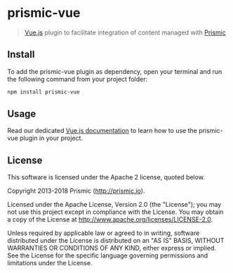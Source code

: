 # prismic-vue

> [Vue.js](https://vuejs.org) plugin to facilitate integration of content managed with [Prismic](https://prismic.io)

## Install

To add the prismic-vue plugin as dependency, open your terminal and run the following command from your project folder:

``` bash
npm install prismic-vue
```

## Usage

Read our dedicated [Vue.js documentation](https://prismic.io/docs/vuejs/getting-started/integrating-with-existing-project-esm) to learn how to use the prismic-vue plugin in your project.

## License

This software is licensed under the Apache 2 license, quoted below.

Copyright 2013-2018 Prismic (http://prismic.io).

Licensed under the Apache License, Version 2.0 (the "License"); you may not use this project except in compliance with the License. You may obtain a copy of the License at http://www.apache.org/licenses/LICENSE-2.0.

Unless required by applicable law or agreed to in writing, software distributed under the License is distributed on an "AS IS" BASIS, WITHOUT WARRANTIES OR CONDITIONS OF ANY KIND, either express or implied. See the License for the specific language governing permissions and limitations under the License.
